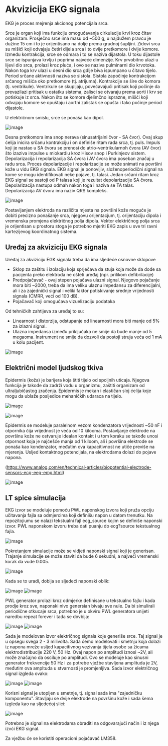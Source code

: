 # Akvizicija EKG signala

EKG je proces mejrenja akcionog potencijala srca.

Srce je organ koji ima funkciju omogućavanja cirkulacije krvi kroz čitav organizam.
Prosječno srce ima masu od ~500 g, u najdužem pravcu je dužine 15 cm i to je orijentisano na dolje prema grudnoj šupljini. Zidovi srca su mišići koji odvajaju četiri dijela srca i to dvije pretkomore i dvije komore.
Između kontrakcija, srce se odmara i to se naziva dijastola. U toku dijastole srce se ispunjava krvlju i poprima najveće dimenzije. Krv prvobitno ulazi u lijevi dio srca, prolazi kroz pluća, i ovo se naziva pulminarni dio krvotoka. Nakon toga krv ulazi u desni dio srca gdlje biva ispumpano u čitavo tijelo. Period srčane aktivnosti naziva se sistola. Sistola započinje kontrakcijom srčanog mišića oko pretkomore (tj. atrijuma). Kontrakcije se šire do komora (tj. ventrikule). Ventrikule se skupljaju, povećavajući pritisak koji počinje da prevazilazi pritisak u ostatku sistema, zalisci se otvaraju prema aorti i krv se potiskuje iz srca. Nakon što se komore djelimčno isprazne, mišići koji odvajaju komore se opuštaju i aortni zalistak se opušta i tako počinje period dijastole.

U električnom smislu, srce se ponaša kao dipol.

![image](https://user-images.githubusercontent.com/122922214/226140205-889d47fe-4fc6-4adc-9e37-2349d9e736e2.png)

Desna pretkomora ima snop nerava (sinusatrijalni čvor - SA čvor). Ovaj skup ćelija inicira srčanu kontrakciju i on definiše ritam rada srca, tj. puls. Impuls koji je nastao u SA čvoru se prenosi do atrio-ventrikularnoh čvora (AV čvor) što izaziva impulse u miokardiu kroz Hisov snop i Purkinjeov sistem. Depolarizacija i repolarizacija SA čvora i AV čvora ima poseban značaj u radu srca.
Proces depolarizacije i repolarizacije se može snimati na površini kože u vidu EKG signala. EKG signal je ponovljiv, složenoperiodični signal na kome se mogu identifikovati neke pojave, tj. talasi.
Jedan srčani ritam kroz EKG signal se sastoji od P talasa koji je rezultat depolarizacije SA čvora. Depolarizacija nastupa odmah nakon toga i naziva se TA talas. Depolarizacija AV čvora ima naziv QRS kompleks.

![image](https://user-images.githubusercontent.com/122922214/226142414-b784d477-9223-496f-81f5-ff9497c55938.png)

Postavljanjem elektroda na različita mjesta na površini kože moguće je dobiti precizno ponašanje srca, njegovu orijentacjum, tj. orijentaciju dipola i vremenska promjena električnog polja dipola. Vektor električnog polja srca je orijentisan u prostoru stoga je potrebno mjeriti EKG zapis u sve tri ravni kartezijevog koordinatnog sistema.

## Uređaj za akviziciju EKG signala

Uređaj za akviziciju EGK signala treba da ima sljedeće osnovne sklopove
- Sklop za zaštitu i izolaciju koja sprječava da stuja koja može da dođe sa pacijenta preko elektroda ne ošteti uređaj (npr. prilikom defibrilacije)
- Predpojačavač - ovaj stepen pojačava ulazni signal. Njegovo pojačanje mora biti ~2000, treba da ima veliku ulaznu impedansu za diferencijalni, ali i za zajednički signal i veliki faktor potiskivanje srednje vrijednosti signala (CMRR, veći od 100 dB).
- Pojačavač koji omogućava vizuelizaciju podataka

Od tehničkih zahtijeva za uređaj to su:
- Linearnost i distorzija, odstupanje od linearnosti mora biti manje od 5% za izlazni signal.
- Ulazna impedansa između priključaka ne smije da bude manje od 5 megaoma. Instrument ne smije da dozvoli da postoji struja veća od 1 mA u kolu pacijent.

![image](https://user-images.githubusercontent.com/122922214/226141406-ec1aedfd-54b8-42dd-bd4b-022697c62495.png)

## Električni model ljudskog tkiva

Epidermis (koža) je barijera koja štiti tijelo od spoljnih uticaja. Njegova funkcija je takođe da zadrži vodu u organizmu, zaštiti organizam od ultraljubičastog zračenja. Epidermis je mekan i elastičan sloj ćelija koje mogu da ublaže posljedice mehaničkih udaraca na tijelo.

![image](https://user-images.githubusercontent.com/122922214/226141646-9eeabc02-ad23-4f86-9522-166bad129bbc.png)

![image](https://user-images.githubusercontent.com/122922214/226142059-ccfc66c6-7a7a-46e3-b032-2c4625e636c4.png)


Epidermis se modeluje paralelnom vezom kondenzatora vrijednosti ~50 nF i otpornika čija vrijednost je veća od 10 kilooma. Postavljanje elektrode na površinu kože ne ostvaruje idealan kontakt i u tom koraku se takođe unosi otpornost koja je najćešće manja od 1 kiloom, ali i površina elektrode se ponaša kao kondenzator, međutim ova kapacitivnost ne utiče previše na mjerenja. Usljed kontaktnog potencijala, na elektrodama dolazi do pojave napona. 

(https://www.analog.com/en/technical-articles/biopotential-electrode-sensors-ecg-eeg-emg.html)

![image](https://user-images.githubusercontent.com/122922214/226142434-f8c0d72c-b0bc-4b9a-9ea9-ccf35e71f0de.png)

## LT spice simulacija

EKG izvor se modeluje pomoću PWL naponskog izvora koji pruža opciju učitavanja fajla sa odmjercima koji definišu napon u datom trenutku.
Na repozitojiumu se nalazi tekstualni fajl ecg_source kojim se definiše naponski izvor. PWL naponskom izvoru treba dati puanju do ecg?source tekstualnog fajla.

![image](https://user-images.githubusercontent.com/122922214/226142801-ac00bce1-e375-4f55-89aa-36382afcbb5b.png)

Pokretanjem simulacije može se vidjeti naponski signal koji je generisan. Trajanje simulacije se može staviti da bude 6 sekudni, a najveći vremenski korak da vude 0.005.

![image](https://user-images.githubusercontent.com/122922214/226142939-6f0da409-be43-4974-8836-503281247b0a.png)

Kada se to uradi, dobija se sljedeći naponski oblik:

![image](https://user-images.githubusercontent.com/122922214/226142946-436b2580-2bba-4e6c-a459-f2f5359e1da4.png) ![image](https://user-images.githubusercontent.com/122922214/226142948-2194a5eb-ac9e-47b5-97d4-0eecf7016ca2.png)

PWL generator prolazi kroz odmjerke definisane u tekstualno fajlu i kada prodje kroz sve, naponski nivo genersian bivaju sve nule. Da bi simulirali periodične otkucaje srca, potrebno je u okviru PWL generatora unijeti naredbu repeat forever i tada se dovbija:

![image](https://user-images.githubusercontent.com/122922214/226143029-3ece81e1-102e-41c6-99d4-61c2c11cdee8.png)
 ![image](https://user-images.githubusercontent.com/122922214/226143020-1ac5c087-3889-436a-ae81-53a8a1b521d8.png)

Sada je modelovan izvor električnog signala koje generiše srce. Taj signal je u opsegu svega 2 - 3 milivolta. Sada ćemo modelovati i smetnju koja dolazi iz napona mreže usljed kapacitivnog vezivanja tijela osobe sa žicama elektrodistribucije 220 V, 50 Hz. Ovaj napon po amplitudi iznosi ~2V, ali može značajno da osciluje po amplitudi. Ovo se modeluje kao sinusni generator frekvencije 50 Hz i za potrebe vježbe stavljena amplituda je 2V, međutim ova ampltuda u stvarnosti je promjenljiva.
Sada izvor električnog signal izgleda ovako:

![image](https://user-images.githubusercontent.com/122922214/226143244-30d629a1-0264-4584-8d3e-26c9643c90b8.png)
 ![image](https://user-images.githubusercontent.com/122922214/226143246-825fd803-3d4e-4e2a-814f-6b59cf7e8682.png)


Korisni signal je utopljen u smetnje, tj. signal sada ima "zajedničku komponentu". Stavljaju se dvije elektrode na površinu kože i sada šema izgleda kao na sljedećoj slici:

![image](https://user-images.githubusercontent.com/122922214/226143328-f676001a-708d-4faa-9f3e-1ab19b2c9218.png)

Potrebno je signal na elektrodama obraditi na odgovarajući način i iz njega izvći EKG signal.

Za vježbu će se koristiti operacioni pojačavač LM358.
